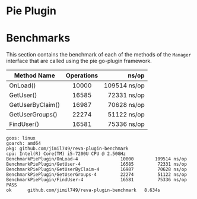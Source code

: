 # Pie Plugin


# Benchmarks

This section contains the benchmark of each of the methods of the `Manager` interface that are called using the pie go-plugin framework.

| Method Name                       | Operations  | ns/op       |
| -------------------------- |:-----------:| -----------:|
| OnLoad()                   | 10000        | 109514 ns/op  |
| GetUser()                  | 16585       | 72331 ns/op |
| GetUserByClaim()           | 16987       | 70628 ns/op |
| GetUserGroups()            | 22274       | 51122 ns/op |
| FindUser()                 | 16581      | 75336 ns/op |


```
goos: linux
goarch: amd64
pkg: github.com/jimil749/reva-plugin-benchmark
cpu: Intel(R) Core(TM) i5-7200U CPU @ 2.50GHz
BenchmarkPiePlugin/OnLoad-4         	   10000	    109514 ns/op
BenchmarkPiePlugin/GetUser-4        	   16585	     72331 ns/op
BenchmarkPiePlugin/GetUserByClaim-4 	   16987	     70628 ns/op
BenchmarkPiePlugin/GetUserGroups-4  	   22274	     51122 ns/op
BenchmarkPiePlugin/FindUser-4       	   16581	     75336 ns/op
PASS
ok  	github.com/jimil749/reva-plugin-benchmark	8.634s

```